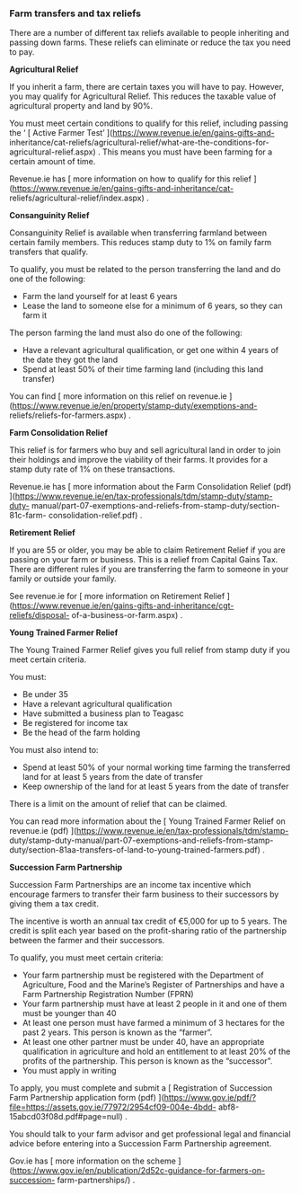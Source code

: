 ###  Farm transfers and tax reliefs

There are a number of different tax reliefs available to people inheriting and
passing down farms. These reliefs can eliminate or reduce the tax you need to
pay.

**Agricultural Relief**

If you inherit a farm, there are certain taxes you will have to pay. However,
you may qualify for Agricultural Relief. This reduces the taxable value of
agricultural property and land by 90%.

You must meet certain conditions to qualify for this relief, including passing
the ‘ [ Active Farmer Test’ ](https://www.revenue.ie/en/gains-gifts-and-
inheritance/cat-reliefs/agricultural-relief/what-are-the-conditions-for-
agricultural-relief.aspx) . This means you must have been farming for a
certain amount of time.

Revenue.ie has [ more information on how to qualify for this relief
](https://www.revenue.ie/en/gains-gifts-and-inheritance/cat-
reliefs/agricultural-relief/index.aspx) .

**Consanguinity Relief**

Consanguinity Relief is available when transferring farmland between certain
family members. This reduces stamp duty to 1% on family farm transfers that
qualify.

To qualify, you must be related to the person transferring the land and do one
of the following:

  * Farm the land yourself for at least 6 years 
  * Lease the land to someone else for a minimum of 6 years, so they can farm it 

The person farming the land must also do one of the following:

  * Have a relevant agricultural qualification, or get one within 4 years of the date they got the land 
  * Spend at least 50% of their time farming land (including this land transfer) 

You can find [ more information on this relief on revenue.ie
](https://www.revenue.ie/en/property/stamp-duty/exemptions-and-
reliefs/reliefs-for-farmers.aspx) .

**Farm Consolidation Relief**

This relief is for farmers who buy and sell agricultural land in order to join
their holdings and improve the viability of their farms. It provides for a
stamp duty rate of 1% on these transactions.

Revenue.ie has [ more information about the Farm Consolidation Relief (pdf)
](https://www.revenue.ie/en/tax-professionals/tdm/stamp-duty/stamp-duty-
manual/part-07-exemptions-and-reliefs-from-stamp-duty/section-81c-farm-
consolidation-relief.pdf) .

**Retirement Relief**

If you are 55 or older, you may be able to claim Retirement Relief if you are
passing on your farm or business. This is a relief from Capital Gains Tax.
There are different rules if you are transferring the farm to someone in your
family or outside your family.

See revenue.ie for [ more information on Retirement Relief
](https://www.revenue.ie/en/gains-gifts-and-inheritance/cgt-reliefs/disposal-
of-a-business-or-farm.aspx) .

**Young Trained Farmer Relief**

The Young Trained Farmer Relief gives you full relief from stamp duty if you
meet certain criteria.

You must:

  * Be under 35 
  * Have a relevant agricultural qualification 
  * Have submitted a business plan to Teagasc 
  * Be registered for income tax 
  * Be the head of the farm holding 

You must also intend to:

  * Spend at least 50% of your normal working time farming the transferred land for at least 5 years from the date of transfer 
  * Keep ownership of the land for at least 5 years from the date of transfer 

There is a limit on the amount of relief that can be claimed.

You can read more information about the [ Young Trained Farmer Relief on
revenue.ie (pdf) ](https://www.revenue.ie/en/tax-professionals/tdm/stamp-
duty/stamp-duty-manual/part-07-exemptions-and-reliefs-from-stamp-
duty/section-81aa-transfers-of-land-to-young-trained-farmers.pdf) .

**Succession Farm Partnership**

Succession Farm Partnerships are an income tax incentive which encourage
farmers to transfer their farm business to their successors by giving them a
tax credit.

The incentive is worth an annual tax credit of €5,000 for up to 5 years. The
credit is split each year based on the profit-sharing ratio of the partnership
between the farmer and their successors.

To qualify, you must meet certain criteria:

  * Your farm partnership must be registered with the Department of Agriculture, Food and the Marine’s Register of Partnerships and have a Farm Partnership Registration Number (FPRN) 
  * Your farm partnership must have at least 2 people in it and one of them must be younger than 40 
  * At least one person must have farmed a minimum of 3 hectares for the past 2 years. This person is known as the “farmer”. 
  * At least one other partner must be under 40, have an appropriate qualification in agriculture and hold an entitlement to at least 20% of the profits of the partnership. This person is known as the “successor”. 
  * You must apply in writing 

To apply, you must complete and submit a [ Registration of Succession Farm
Partnership application form (pdf)
](https://www.gov.ie/pdf/?file=https://assets.gov.ie/77972/2954cf09-004e-4bdd-
abf8-15abcd03f08d.pdf#page=null) .

You should talk to your farm advisor and get professional legal and financial
advice before entering into a Succession Farm Partnership agreement.

Gov.ie has [ more information on the scheme
](https://www.gov.ie/en/publication/2d52c-guidance-for-farmers-on-succession-
farm-partnerships/) .

